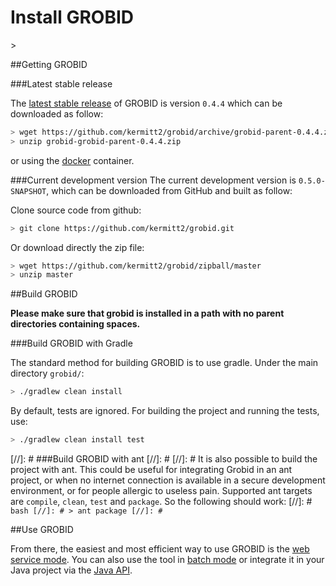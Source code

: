 <h1>Install GROBID</h1>>

##Getting GROBID


###Latest stable release

The [latest stable release](https://github.com/kermitt2/grobid#latest-version) of GROBID is version ```0.4.4``` which can be downloaded as follow: 
```bash
> wget https://github.com/kermitt2/grobid/archive/grobid-parent-0.4.4.zip
> unzip grobid-grobid-parent-0.4.4.zip
```

or using the [docker](Grobid-docker.md) container. 

###Current development version
The current development version is ```0.5.0-SNAPSHOT```, which can be downloaded from GitHub and built as follow:

Clone source code from github:
```bash
> git clone https://github.com/kermitt2/grobid.git
```

Or download directly the zip file:
```bash
> wget https://github.com/kermitt2/grobid/zipball/master
> unzip master
```

##Build GROBID

**Please make sure that grobid is installed in a path with no parent directories containing spaces.**

###Build GROBID with Gradle 

The standard method for building GROBID is to use gradle. Under the main directory `grobid/`:
```bash
> ./gradlew clean install
```
By default, tests are ignored. For building the project and running the tests, use:
```bash
> ./gradlew clean install test
```

[//]: # ###Build GROBID with ant
[//]: # 
[//]: # It is also possible to build the project with ant. This could be useful for integrating Grobid in an ant project, or when no internet connection is available in a secure development environment, or for people allergic to useless pain. Supported ant targets are `compile`, `clean`, `test` and `package`. So the following should work: 
[//]: # ```bash
[//]: # > ant package
[//]: # ```

##Use GROBID

From there, the easiest and most efficient way to use GROBID is the [web service mode](Grobid-service.md). You can also use the tool in [batch mode](Grobid-batch.md) or integrate it in your Java project via the [Java API](Grobid-java-library.md). 


